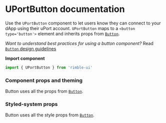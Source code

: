 # UPortButton documentation
Use the `UPortButton` component to let users know they can connect to your dApp using their uPort account. `UPortButton` maps to a `<button type='button'>` element and inherits props from [`Button`](https://consensys.github.io/rimble-ui/?path=/story/button--documentation).

_Want to understand best practices for using a button component?_ Read [`Button` design guidelines](https://consensys.github.io/rimble-ui/?path=/story/button--design--guidelines)

**Import component**
```jsx
import { UPortButton } from 'rimble-ui'
```
<!-- STORY -->
### Component props and theming

Button uses all the props from [`Button`](https://consensys.github.io/rimble-ui/?path=/story/button--documentation).

### Styled-system props

Button uses all the style props from [`Button`](https://consensys.github.io/rimble-ui/?path=/story/button--documentation).
<!-- component example here -->
